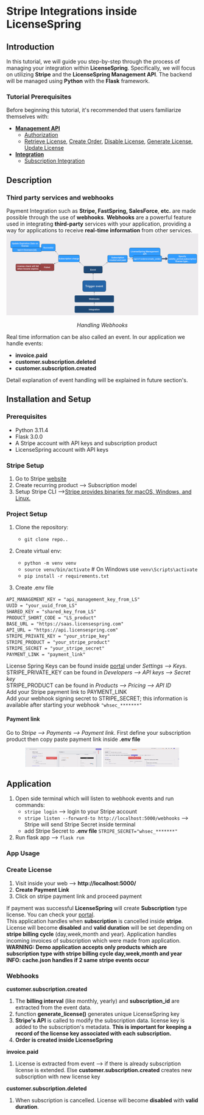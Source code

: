 # Stripe Integrations inside LicenseSpring  
## Introduction
In this tutorial, we will guide you step-by-step through the process of managing your integration within **LicenseSpring**. Specifically, we will focus on utilizing **Stripe** and the **LicenseSpring Management API**. The backend will be managed using **Python** with the **Flask** framework.
### Tutorial Prerequisites  
Before beginning this tutorial, it's recommended that users familiarize themselves with:
* **[Management API](https://docs.licensespring.com/management-api)**
  *  [Authorization](https://docs.licensespring.com/management-api/authorization)
  *  [Retrieve License](https://docs.licensespring.com/management-api/license/retrieve), [Create Order](https://docs.licensespring.com/management-api/order/create-order), [Disable License](https://docs.licensespring.com/management-api/license/disable), [Generate License](https://docs.licensespring.com/management-api/order/generate-license), [Update License](https://docs.licensespring.com/management-api/license/update)
*  **[Integration](https://docs.licensespring.com/integrations)**
   *  [Subscription Integration](https://docs.licensespring.com/integrations/subscription-integration)
## Description
### Third party services and webhooks
Payment Integration such as **Stripe, FastSpring, SalesForce**,  **etc.** are made possible through the use of **webhooks**. **Webhooks** are a powerful feature used in integrating **third-party** services with your application, providing a way for applications to receive **real-time information** from other services.
![Image](readme/image_int.png) <p align="center">_Handling Webhooks_</p>
Real time information can be also called an event. In our application we handle events: 
* **invoice.paid**
* **customer.subscription.deleted**
* **customer.subscription.created**

Detail explanation of event handling will be explained in future section's.
## Installation and Setup
### Prerequisites
* Python 3.11.4 
* Flask 3.0.0
* A Stripe account with API keys and subscription product
* LicenseSpring account with API keys
### Stripe Setup
 1. Go to Stripe [website](https://stripe.com/)
 2. Create recurring product --> Subscription model
 3. Setup Stripe CLI -->[Stripe provides binaries for macOS, Windows, and Linux.](https://stripe.com/docs/stripe-cli)
   
### Project Setup  
  
1. Clone the repository:
    * `git clone repo..`    
  
2. Create virtual env:  
     *  `python -m venv venv`
     * `source venv/bin/activate` # On Windows use `venv\Scripts\activate`
     * `pip install -r requirements.txt`
3. Create .env file
```.env
API_MANAGEMENT_KEY = "api_management_key_from_LS"   
UUID = "your_uuid_from_LS"  
SHARED_KEY = "shared_key_from_LS"  
PRODUCT_SHORT_CODE = "LS_product"  
BASE_URL = "https://saas.licensespring.com"  
API_URL = "https://api.licensespring.com"  
STRIPE_PRIVATE_KEY = "your_stripe_key"  
STRIPE_PRODUCT = "your_stripe_product"   
STRIPE_SECRET = "your_stripe_secret"    
PAYMENT_LINK = "payment_link"  
```
License Spring Keys can be found inside [portal](https://saas.licensespring.com) under *Settings --> Keys*. 
STRIPE_PRIVATE_KEY can be found in _Developers --> API keys --> Secret key_  
STRIPE_PRODUCT can be found in _Products --> Pricing --> API ID_  
Add your Stripe payment link to PAYMENT_LINK     
Add your webhook signing secret to STRIPE_SECRET; this information is available after starting your webhook `"whsec_*******"`
#### Payment link  
Go to _Stripe --> Payments --> Payment link_. First define your subscription product then copy paste payment link inside **.env file**
<p align="center">
  <img src="readme/link1.png" style="width: 200px; height: 50px;"/>
  <img src="readme/link2.png" style="width: 200px; height: 50px;" /> 
</p>


## Application 

1. Open side terminal which will listen to webhook events and run commands:
   * `stripe login` --> login to your Stripe account
   * `stripe listen --forward-to http://localhost:5000/webhooks` --> Stripe will send Stripe Secret inside terminal
   * add Stripe Secret to **.env file** `STRIPE_SECRET="whsec_*******"`
2. Run flask app --> `flask run` 

### App Usage
### Create License 
 1. Visit inside your web --> **http://localhost:5000/**
 2. **Create Payment Link**
 3. Click on stripe payment link and proceed payment

If payment was successful **LicenseSpring** will create **Subscription** type license. You can check your [portal](https://saas.licensespring.com).   
This application handles when **subscription** is cancelled inside **stripe**. License will become **disabled** and **valid duration** will be set depending on **stripe billing cycle** (day,week,month and year). Application handles incoming invoices of subscription which were made from application.  
**WARNING: Demo application accepts only products which are subscription type with stripe billing cycle day,week,month and year**    
**INFO: cache.json handles if 2 same stripe events occur** 


### **Webhooks**
**customer.subscription.created** 

1. The **billing interval** (like monthly, yearly) and **subscription_id** are extracted  from the event data.  
2. function **generate_license()** generates unique LicenseSpring key
3.  **Stripe's API** is called to modify the subscription data. license key is added  to the subscription's metadata. **This is important for keeping a record of the license key associated with each subscription.**
4.  **Order is created inside LicenseSpring**

**invoice.paid**
1. License is extracted from event --> if there is already subscription license is extended. Else **customer.subscription.created** creates new subscription with new license key

**customer.subscription.deleted**  

1. When subscription is cancelled. License will become **disabled** with **valid duration**. 






   
    





   




  